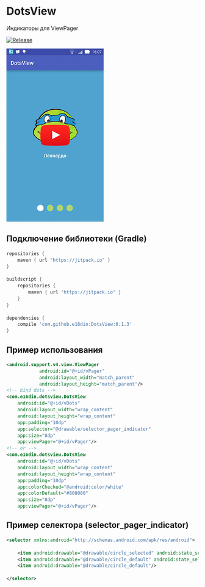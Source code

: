 # DotsView
Индикаторы для ViewPager

[![Release](https://jitpack.io/v/e16din/DotsView.svg)](https://jitpack.io/#e16din/DotsView)

<a href="https://www.youtube.com/watch?v=CujRNenitlw">
    <img    src="https://github.com/e16din/DotsView/blob/master/DotsView_Demo.png"
            width="255"
            height="454" >
</a>
<br />

## Подключение библиотеки (Gradle)

```groovy
repositories {
    maven { url "https://jitpack.io" }
}

buildscript {
    repositories {
        maven { url "https://jitpack.io" }
    }
}

dependencies {
    compile 'com.github.e16din:DotsView:0.1.3'
}
```

## Пример использования
```xml
<android.support.v4.view.ViewPager
            android:id="@+id/vPager"
            android:layout_width="match_parent"
            android:layout_height="match_parent"/>
<!-- bind dots -->
<com.e16din.dotsview.DotsView
    android:id="@+id/vDots"
    android:layout_width="wrap_content"
    android:layout_height="wrap_content"
    app:padding="10dp"
    app:selector="@drawable/selector_pager_indicator"
    app:size="8dp"
    app:viewPager="@+id/vPager"/>
<!-- or -->
<com.e16din.dotsview.DotsView
    android:id="@+id/vDots"
    android:layout_width="wrap_content"
    android:layout_height="wrap_content"
    app:padding="10dp"
    app:colorChecked="@android:color/white"
    app:colorDefault="#808080"
    app:size="8dp"
    app:viewPager="@+id/vPager"/>
```

## Пример селектора (selector_pager_indicator)
```xml
<selector xmlns:android="http://schemas.android.com/apk/res/android">

    <item android:drawable="@drawable/circle_selected" android:state_selected="true"/>
    <item android:drawable="@drawable/circle_default" android:state_selected="false"/>
    <item android:drawable="@drawable/circle_default"/>

</selector>
```